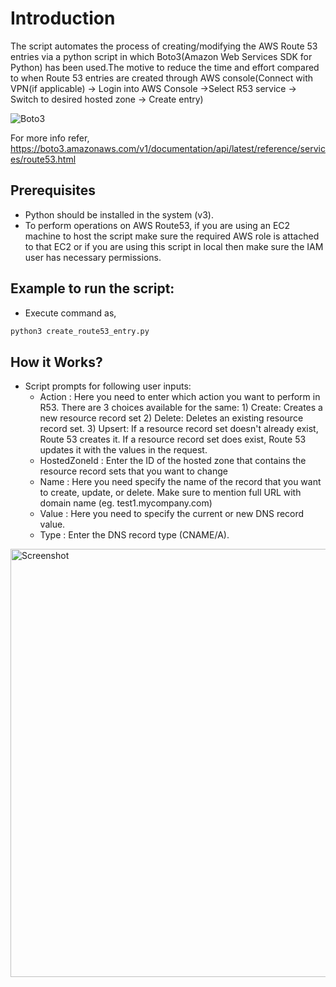# Introduction

The script automates the process of creating/modifying the AWS Route 53 entries via a python script in which Boto3(Amazon Web Services SDK for Python) has been used.The motive to reduce the time and effort compared to when Route 53 entries are created through AWS console(Connect with VPN(if applicable) -> Login into AWS Console ->Select R53 service -> Switch to desired hosted zone -> Create entry)

![Boto3](https://user-images.githubusercontent.com/50901044/98013545-812e1600-1e20-11eb-9603-caed48a5e6ae.jpg)



For more info refer, https://boto3.amazonaws.com/v1/documentation/api/latest/reference/services/route53.html

## Prerequisites

* Python should be installed in the system (v3).
* To perform operations on AWS Route53, if you are using an EC2 machine to host the script make sure the required AWS role is attached to that EC2 or if you are using this script in local then make sure the IAM user has necessary permissions.

## Example to run the script:

* Execute command as,

```python
python3 create_route53_entry.py
```

## How it Works?
* Script prompts for following user inputs:
    - Action : Here you need to enter which action you want to perform in R53. There are 3 choices available for the same:
            1) Create: Creates a new resource record set
            2) Delete: Deletes an existing resource record set.
            3) Upsert: If a resource record set doesn't already exist, Route 53 creates it. If a resource record set does exist, Route 53 updates it with the values in the request.
    - HostedZoneId : Enter the ID of the hosted zone that contains the resource record sets that you want to change
    - Name : Here you need specify the name of the record that you want to create, update, or delete. Make sure to mention full URL with domain name (eg. test1.mycompany.com)
    - Value : Here you need to specify the current or new DNS record value.
    - Type : Enter the DNS record type (CNAME/A).
  
<img width="685" alt="Screenshot " src="https://user-images.githubusercontent.com/50901044/98010591-e253ea80-1e1c-11eb-82d9-0b8adbe439f2.png">

    


